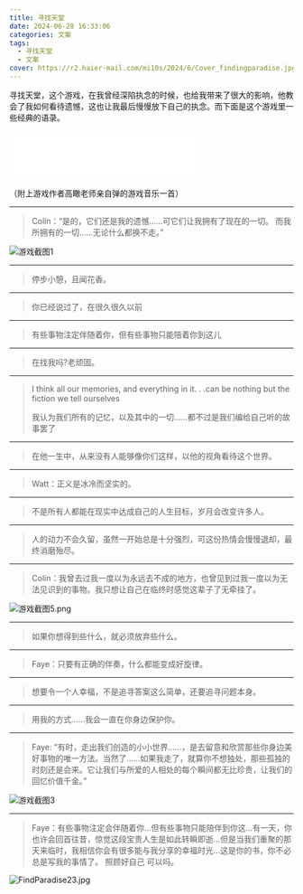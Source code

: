 ```yaml
---
title: 寻找天堂
date: 2024-06-28 16:33:06
categories: 文案
tags:
  - 寻找天堂
  - 文案
cover: https://r2.haier-mail.com/mi10s/2024/6/Cover_findingparadise.jpg
---
```

寻找天堂，这个游戏，在我曾经深陷执念的时候，也给我带来了很大的影响，他教会了我如何看待遗憾，这也让我最后慢慢放下自己的执念。<!--more-->而下面是这个游戏里一些经典的语录。

<iframe frameborder="no" border="0" marginwidth="0" marginheight="0" width=330 height=86 src="//music.163.com/outchain/player?type=2&id=1913118259&auto=0&height=66"></iframe>

（附上游戏作者高瞰老师亲自弹的游戏音乐一首）

***
>Colin：“是的，它们还是我的遗憾......可它们让我拥有了现在的一切。
而我所拥有的一切……无论什么都换不走。”

![游戏截图1](https://r2.haier-mail.com/mi10s/2024/6/IMG_20240628_165505.jpg)

***
>停步小憩，且闻花香。

***
>你已经说过了，在很久很久以前

***
>有些事物注定伴随着你，但有些事物只能陪着你到这儿

***
>在找我吗?老顽固。

***
>I think all our memories, and everything in it. . .can be nothing but the fiction we tell ourselves
>
>我认为我们所有的记忆，以及其中的一切……都不过是我们编给自己听的故事罢了

***
>在他一生中，从来没有人能够像你们这样，以他的视角看待这个世界。

***
>Watt：正义是冰冷而坚实的。

***
>不是所有人都能在现实中达成自己的人生目标，岁月会改变许多人。

***
>人的动力不会久留，虽然一开始总是十分强烈，可这份热情会慢慢退却，最终消磨殆尽。

***
>Colin：我曾去过我一度以为永远去不成的地方，也曾见到过我一度以为无法见识到的事物。我只想让自己在临终时感觉这辈子了无牵挂了。

![游戏截图5.png](https://r2.haier-mail.com/imghost/2024/06/屏幕截图(106).png)

***
>如果你想得到些什么，就必须放弃些什么。

***
>Faye：只要有正确的伴奏，什么都能变成好旋律。

***
>想要令一个人幸福，不是追寻答案这么简单，还要追寻问题本身。

***
>用我的方式……我会一直在你身边保护你。

***
>Faye: “有时，走出我们创造的小小世界……，是去留意和欣赏那些你身边美好事物的唯一方法。当然了……如果我走了，就算你不想独处，那些孤独的时刻还是会来。它让我们与所爱的人相处的每个瞬间都无比珍贵，让我们的回忆价值千金。”

![游戏截图3](https://r2.haier-mail.com/mi10s/2024/6/IMG_20240628_164255.jpg)

***
>Faye：有些事物注定会伴随着你...但有些事物只能陪伴到你这...有一天，你也许会回首往昔，惊觉这段宝贵人生是如此转瞬即逝...但是当我们重聚的那天来临时，我相信你会有很多能与我分享的幸福时光...这是你的书，你不必总是写我的事情了。
  照顾好自己 可以吗。

![FindParadise23.jpg](https://r2.haier-mail.com/mi10s/2024/6/FindParadise23.jpg)